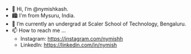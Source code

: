 - 👋 Hi, I’m @nymishkash.
- 🏙️ I'm from Mysuru, India.
- 🌱 I’m currently an undergrad at Scaler School of Technology, Bengaluru.
- 📫 How to reach me ...
    - Instagram: https://instagram.com/nymishh
    - LinkedIn: https://linkedin.com/in/nymish



<!---
nymishkash/nymishkash is a ✨ special ✨ repository because its `README.md` (this file) appears on your GitHub profile.
You can click the Preview link to take a look at your changes.
--->
